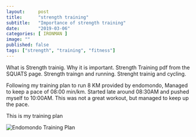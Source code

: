 ```yaml
---
layout:     post
title:      "strength training"
subtitle:   "Importance of strength training"
date:       "2019-03-06"
categories: [ IRONMAN ]
image: ""
published: false
tags: ["strength", "training", "fitness"]
---
```


What is Strength trainig.
Why it is important.
Strength Training pdf from the SQUATS page.
Strength traingn and running.
Strenght trainig and cycling.

Following my training plan to run 8 KM provided by endomondo, Managed to keep a pace of 08:00 min/km. Started late around 08:30AM and pushed myself to 10:00AM. This was not a great workout, but managed to keep up the pace.

This is my training plan

![Endomondo Training Plan]("/assets/images/mytrainingplan.png")
